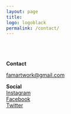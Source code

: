 ```yaml
---
layout: page
title: 
logo: logoblack
permalink: /contact/
---
```


	

<!--REDIRECT TO A CUSTOM THANK YOU PAGE-->

<!-- <script type="text/javascript">var submitted=false;
</script>
<iframe name="hidden_iframe" id="hidden_iframe" style="display:none;" 
onload="if(submitted) 
{alert('Thank you for your message, i will get back to you very quickly, please check your inbox in the coming hours/days');
window.location='{{ site.baseurl }}/shop';}">
</iframe> -->

<br><br><br>
**Contact** <br>

<a  STYLE="text-decoration:underline" href="famartwork@gmail.com" target="_blank" rel="noopener">famartwork@gmail.com<br></a>

<!-- If you have any questions or suggestions, please do not hesitate to contact me at : <br>
[famartwork@gmail.com](mailto:famartwork@gmail.com) -->


<!-- 
Or you may use the form below.


<form action="https://docs.google.com/forms/u/2/d/e/1FAIpQLSfHLAatgs9wlvsa1zoAOS8BlZyA8WfU86vqxTyykI7g6RigCA/formResponse" method="post" target="hidden_iframe" onsubmit="submitted=true;">
      <label> Name*</label>
      <input type="text" placeholder="Your Name" name="entry.1322458802" required>
      
      <label>Email Address*</label>
      <input type="email" placeholder="Email address*" name="entry.2116811686" required>
    
      <label>Subject*</label>
      <input type="text" placeholder="Subject*" name="entry.1623861036" required>
    
      <label>Message*</label>
      <textarea rows="5" placeholder="Message*" name="entry.1593565564" required></textarea>
     
      <button type="submit">Send</button>
</form>

<font size="1"> +  +  +  +  +  +  +  +  +  +  +  +  +  +  +  +  +  +  +  +  +  +  +  +  +  +  +  +  +  +  +  +  +  +  +  +  +  +  +  +  +  +  +  +  +  +  +  +  +  +  +  +  +  +  +  +  +  +  +  +  +  +  +  +  +  +  +  +  +  +  +  +  +  +  +  +  +  +  +  +  +  +  +</font> 
<br> -->


**Social** <br>
[Instagram](https://www.instagram.com/famvisualarts)<br>
[Facebook](https://www.facebook.com/fam.artwork) <br>
[Twitter](https://www.twitter.com/fam_officially) <br>






      






